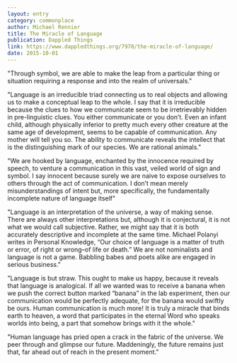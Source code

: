 ```yaml
---
layout: entry
category: commonplace
author: Michael Rennier
title: The Miracle of Language
publication: Dappled Things
link: https://www.dappledthings.org/7978/the-miracle-of-language/
date: 2015-10-01
---
```


"Through symbol, we are able to make the leap from a particular thing or situation requiring a response and into the realm of universals."
 
"Language is an irreducible triad connecting us to real objects and allowing us to make a conceptual leap to the whole. I say that it is irreducible because the clues to how we communicate seem to be irretrievably hidden in pre-linguistic clues. You either communicate or you don’t. Even an infant child, although physically inferior to pretty much every other creature at the same age of development, seems to be capable of communication. Any mother will tell you so. The ability to communicate reveals the intellect that is the distinguishing mark of our species. We are rational animals."

"We are hooked by language, enchanted by the innocence required by speech, to venture a communication in this vast, veiled world of sign and symbol. I say innocent because surely we are naive to expose ourselves to others through the act of communication. I don’t mean merely misunderstandings of intent but, more specifically, the fundamentally incomplete nature of language itself"

"Language is an interpretation of the universe, a way of making sense. There are always other interpretations but, although it is conjectural, it is not what we would call subjective. Rather, we might say that it is both accurately descriptive and incomplete at the same time. Michael Polanyi writes in Personal Knowledge, “Our choice of language is a matter of truth or error, of right or wrong–of life or death.” We are not nominalists and language is not a game. Babbling babes and poets alike are engaged in serious business."

"Language is but straw. This ought to make us happy, because it reveals that language is analogical. If all we wanted was to receive a banana when we push the correct button marked “banana” in the lab experiment, then our communication would be perfectly adequate, for the banana would swiftly be ours. Human communication is much more! It is truly a miracle that binds earth to heaven, a word that participates in the eternal Word who speaks worlds into being, a part that somehow brings with it the whole."

"Human language has pried open a crack in the fabric of the universe. We peer through and glimpse our future. Maddeningly, the future remains just that, far ahead out of reach in the present moment."
